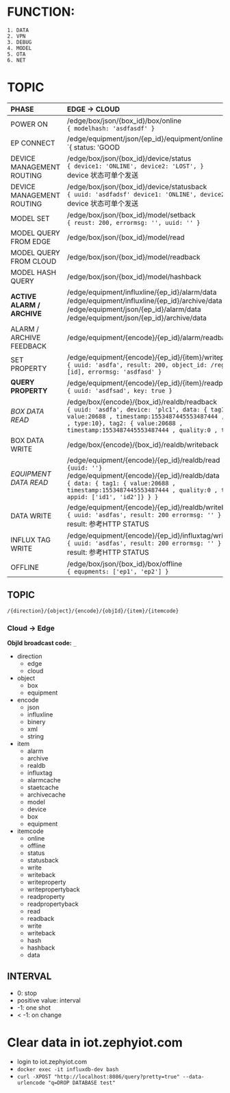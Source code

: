 # FUNCTION:
	1. DATA
	2. VPN
	3. DEBUG
	4. MODEL
	5. OTA
	6. NET

# TOPIC
| PHASE | EDGE -> CLOUD | CLOUD -> EDGE |
| :--- | :--- | :--- |
| POWER ON | /edge/box/json/{box_id}/box/online<br>`{ modelhash: 'asdfasdf' }` | |
| EP CONNECT | /edge/equipment/json/{ep_id}/equipment/online<br>`{ status: 'GOOD | BAD | LOST' }` | |
| DEVICE MANAGEMENT ROUTING | /edge/box/json/{box_id}/device/status<br>`{ device1: 'ONLINE', device2: 'LOST', }`<br>device 状态可单个发送 | |
| DEVICE MANAGEMENT ROUTING | /edge/box/json/{box_id}/device/statusback<br>`{ uuid: 'asdfadsf' device1: 'ONLINE', device2: 'LOST', }`<br>device 状态可单个发送 | /cloud/box/json/{box_id}/device/status<br>`{ uuid: 'sdfasdf', device: /sdfs/; }` |
| MODEL SET | /edge/box/json/{box_id}/model/setback<br>`{ reust: 200, errormsg: '', uuid: '' }` | /cloud/box/json/{box_id}/model/set<br>`{ uuid: 'sdfs', hash: '', model: {} }` |
| MODEL QUERY FROM EDGE | /edge/box/json/{box_id}/model/read | /cloud/box/json/{box_id}/model/readback |
| MODEL QUERY FROM CLOUD | /edge/box/json/{box_id}/model/readback | /cloud/box/json/{box_id}/model/read |
| MODEL HASH QUERY | /edge/box/json/{box_id}/model/hashback | /cloud/box/json/{box_id}/model/hash |
| **ACTIVE ALARM / ARCHIVE** | /edge/equipment/influxline/{ep_id}/alarm/data<br>/edge/equipment/influxline/{ep_id}/archive/data<br>/edge/equipment/json/{ep_id}/alarm/data<br>/edge/equipment/json/{ep_id}/archive/data<br> | |
| ALARM / ARCHIVE FEEDBACK | /edge/equipment/{encode}/{ep_id}/alarm/readback<br> | /cloud/equipment/json/{ep_id}/{item}/read<br>`{uuid: '', encode: 'influxline', object_id: '*'}` |
| SET PROPERTY | /edge/equipment/{encode}/{ep_id}/{item}/writepropertyback<br>`{ uuid: 'asdfa', result: 200, object_id: /regex/ or [id], errormsg: 'asdfasd' }` | /cloud/equipment/{encode}/{ep_id}/{item}/writeproperty<br>`{ uuit: 'asdfa', object_id: /regex/ or [id], enable: true or false }` |
| **QUERY PROPERTY** | /edge/equipment/{encode}/{ep_id}/{item}/readpropertyback<br>`{ uuid: 'asdfsad', key: true }` | /cloud/equipment/{encode}/{ep_id}/{item}/property/readproperty<br>`{ uuid: 'asdfasd', object_id: /regex/ or [id], }` |
| *BOX DATA READ* | /edge/box/{encode}/{box_id}/realdb/readback<br>`{ uuid: 'asdfa', device: 'plc1', data: { tag1: { value:20688 , timestamp:1553487445553487444 , quality:0 , type:10}, tag2: { value:20688 , timestamp:1553487445553487444 , quality:0 , type:10} } }` | /cloud/box/{encode}/{box_id}/realdb/read<br>`{ uuid: 'asdfa', device: 'plc1', tag: /regex/ or [id] }`<br>只读一次 |
| BOX DATA WRITE | /edge/box/{encode}/{box_id}/realdb/writeback<br> | /cloud/box/{encode}/{box_id}/realdb/write<br> |
| *EQUIPMENT DATA READ* | /edge/equipment/{encode}/{ep_id}/realdb/read<br>`{uuid: ''}`<br>/edge/equipment/{encode}/{ep_id}/realdb/data<br>`{ data: { tag1: { value:20688 , timestamp:1553487445553487444 , quality:0 , type:10, appid: ['id1', 'id2']} } }` | /cloud/equipment/{encode}/{ep_id}/realdb/read<br>`{ uuid: 'sadf', interval: {appid1: 1000, appid2: 2000}, etag: /regex/ or [id]}` |
| DATA WRITE | /edge/equipment/{encode}/{ep_id}/realdb/writeback<br>`{ uuid: 'asdfas', result: 200 errormsg: '' }`<br>result: 参考HTTP STATUS | /cloud/equipment/{encode}/{ep_id}/realdb/write<br>`{ uuid: 'asdfasdf', etagName: 'etag1', value: 2000 }` |
| INFLUX TAG WRITE | /edge/equipment/{encode}/{ep_id}/influxtag/writeback<br>`{ uuid: 'asdfas', result: 200 errormsg: '' }`<br>result: 参考HTTP STATUS | /cloud/equipment/{encode}/{ep_id}/influxtag/write<br>`{ uuid: 'asdfasdf', influxtags: {tag1: '', tag2: ''} }` |
| OFFLINE | /edge/box/json/{box_id}/box/offline<br>`{ equpments: ['ep1', 'ep2'] }` | |

## TOPIC
`/{direction}/{object}/{encode}/{objId}/{item}/{itemcode}`

### Cloud -> Edge
**ObjId broadcast code:** `_`

- direction
  - edge
  - cloud
- object
  - box
  - equipment
- encode
  - json
  - influxline
  - binery
  - xml
  - string
- item
  - alarm
  - archive
  - realdb
  - influxtag
  - alarmcache
  - staetcache
  - archivecache
  - model
  - device
  - box
  - equipment
- itemcode
  - online
  - offline
  - status
  - statusback
  - write
  - writeback
  - writeproperty
  - writepropertyback
  - readproperty
  - readpropertyback
  - read
  - readback
  - write
  - writeback
  - hash
  - hashback
  - data

## INTERVAL
- 0: stop
- positive value: interval
- -1: one shot
- < -1: on change

# Clear data in iot.zephyiot.com
- login to iot.zephyiot.com
- `docker exec -it influxdb-dev bash`
- `curl -XPOST "http://localhost:8086/query?pretty=true" --data-urlencode "q=DROP DATABASE test"`
